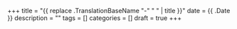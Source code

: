 +++
title = "{{ replace .TranslationBaseName "-" " " | title }}"
date = {{ .Date }}
description = ""
tags = []
categories = []
draft = true
+++


